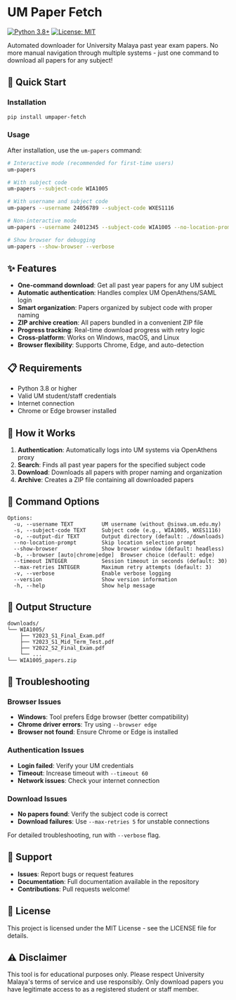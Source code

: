 # UM Paper Fetch

[![Python 3.8+](https://img.shields.io/badge/python-3.8+-blue.svg)](https://www.python.org/downloads/)
[![License: MIT](https://img.shields.io/badge/License-MIT-yellow.svg)](https://opensource.org/licenses/MIT)

Automated downloader for University Malaya past year exam papers. No more manual navigation through multiple systems - just one command to download all papers for any subject!

## 🚀 Quick Start

### Installation

```bash
pip install umpaper-fetch
```

### Usage

After installation, use the `um-papers` command:

```bash
# Interactive mode (recommended for first-time users)
um-papers

# With subject code
um-papers --subject-code WIA1005

# With username and subject code
um-papers --username 24056789 --subject-code WXES1116

# Non-interactive mode
um-papers --username 24012345 --subject-code WIA1005 --no-location-prompt

# Show browser for debugging
um-papers --show-browser --verbose
```

## ✨ Features

- **One-command download**: Get all past year papers for any UM subject
- **Automatic authentication**: Handles complex UM OpenAthens/SAML login
- **Smart organization**: Papers organized by subject code with proper naming
- **ZIP archive creation**: All papers bundled in a convenient ZIP file
- **Progress tracking**: Real-time download progress with retry logic
- **Cross-platform**: Works on Windows, macOS, and Linux
- **Browser flexibility**: Supports Chrome, Edge, and auto-detection

## 📋 Requirements

- Python 3.8 or higher
- Valid UM student/staff credentials
- Internet connection
- Chrome or Edge browser installed

## 🎯 How it Works

1. **Authentication**: Automatically logs into UM systems via OpenAthens proxy
2. **Search**: Finds all past year papers for the specified subject code
3. **Download**: Downloads all papers with proper naming and organization
4. **Archive**: Creates a ZIP file containing all downloaded papers

## 📖 Command Options

```
Options:
  -u, --username TEXT         UM username (without @siswa.um.edu.my)
  -s, --subject-code TEXT     Subject code (e.g., WIA1005, WXES1116)
  -o, --output-dir TEXT       Output directory (default: ./downloads)
  --no-location-prompt        Skip location selection prompt
  --show-browser              Show browser window (default: headless)
  -b, --browser [auto|chrome|edge]  Browser choice (default: edge)
  --timeout INTEGER           Session timeout in seconds (default: 30)
  --max-retries INTEGER       Maximum retry attempts (default: 3)
  -v, --verbose               Enable verbose logging
  --version                   Show version information
  -h, --help                  Show help message
```

## 📁 Output Structure

```
downloads/
└── WIA1005/
    ├── Y2023_S1_Final_Exam.pdf
    ├── Y2023_S1_Mid_Term_Test.pdf
    ├── Y2022_S2_Final_Exam.pdf
    └── ...
└── WIA1005_papers.zip
```

## 🔧 Troubleshooting

### Browser Issues
- **Windows**: Tool prefers Edge browser (better compatibility)
- **Chrome driver errors**: Try using `--browser edge`
- **Browser not found**: Ensure Chrome or Edge is installed

### Authentication Issues
- **Login failed**: Verify your UM credentials
- **Timeout**: Increase timeout with `--timeout 60`
- **Network issues**: Check your internet connection

### Download Issues
- **No papers found**: Verify the subject code is correct
- **Download failures**: Use `--max-retries 5` for unstable connections

For detailed troubleshooting, run with `--verbose` flag.

## 🤝 Support

- **Issues**: Report bugs or request features
- **Documentation**: Full documentation available in the repository
- **Contributions**: Pull requests welcome!

## 📄 License

This project is licensed under the MIT License - see the LICENSE file for details.

## ⚠️ Disclaimer

This tool is for educational purposes only. Please respect University Malaya's terms of service and use responsibly. Only download papers you have legitimate access to as a registered student or staff member. 